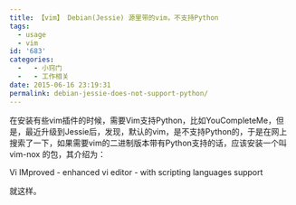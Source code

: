 ```yaml
---
title: 【vim】 Debian(Jessie) 源里带的vim，不支持Python
tags:
  - usage
  - vim
id: '683'
categories:
  -   - 小窍门
  -   - 工作相关
date: 2015-06-16 23:19:31
permalink: debian-jessie-does-not-support-python/
---
```


在安装有些vim插件的时候，需要Vim支持Python，比如YouCompleteMe，但是，最近升级到Jessie后，发现，默认的vim，是不支持Python的，于是在网上搜索了一下，如果需要vim的二进制版本带有Python支持的话，应该安装一个叫 vim-nox 的包，其介绍为：

 Vi IMproved - enhanced vi editor - with scripting languages support

就这样。